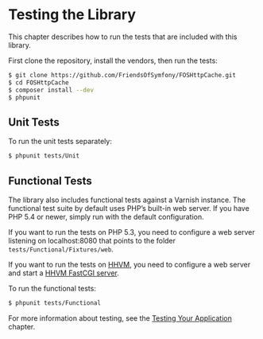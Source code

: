Testing the Library
===================

This chapter describes how to run the tests that are included with this library.

First clone the repository, install the vendors, then run the tests:

```bash
$ git clone https://github.com/FriendsOfSymfony/FOSHttpCache.git
$ cd FOSHttpCache
$ composer install --dev
$ phpunit
```

Unit Tests
----------

To run the unit tests separately:

```bash
$ phpunit tests/Unit
```

Functional Tests
----------------

The library also includes functional tests against a Varnish instance. The
functional test suite by default uses PHP’s built-in web server. If you have
PHP 5.4 or newer, simply run with the default configuration.

If you want to run the tests on PHP 5.3, you need to configure a web server
listening on localhost:8080 that points to the folder
`tests/Functional/Fixtures/web`.

If you want to run the tests on [HHVM](http://www.hhvm.com/), you need to
configure a web server and start a [HHVM FastCGI server](https://github.com/facebook/hhvm/wiki/fastcgi).

To run the functional tests:

```bash
$ phpunit tests/Functional
```

For more information about testing, see the
[Testing Your Application](testing-your-application.md) chapter.
